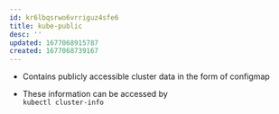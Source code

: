 ```yaml
---
id: kr6lbqsrwo6vrriguz4sfe6
title: kube-public
desc: ''
updated: 1677068915787
created: 1677068739167
---
```


- Contains publicly accessible cluster data in the form of configmap

- These information can be accessed by  
  `kubectl cluster-info`
